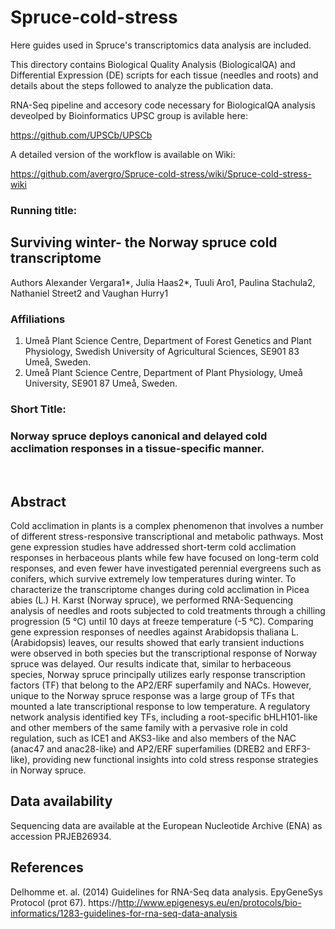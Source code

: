 # Spruce-cold-stress

Here guides used in Spruce's transcriptomics data analysis are included.

This directory contains Biological Quality Analysis (BiologicalQA) and Differential Expression (DE) scripts for each tissue (needles and roots) and details about the steps followed to analyze the publication data.  

RNA-Seq pipeline and accesory code necessary for BiologicalQA analysis deveolped by Bioinformatics UPSC group is avilable here:

https://github.com/UPSCb/UPSCb

A detailed version of the workflow is available on Wiki:

https://github.com/avergro/Spruce-cold-stress/wiki/Spruce-cold-stress-wiki


### Running title: 
## Surviving winter- the Norway spruce cold transcriptome


Authors 
	Alexander Vergara1*, Julia Haas2*, Tuuli Aro1, Paulina Stachula2, Nathaniel Street2 and Vaughan Hurry1

### Affiliations	
1. Umeå Plant Science Centre, Department of Forest Genetics and Plant Physiology, Swedish University of Agricultural Sciences, SE901 83 Umeå, Sweden. 
2. Umeå Plant Science Centre, Department of Plant Physiology, Umeå University, SE901 87 Umeå, Sweden.

### Short Title: 
### Norway spruce deploys canonical and delayed cold acclimation responses in a  tissue-specific manner. 
 
## Abstract

Cold acclimation in plants is a complex phenomenon that involves a number of different stress-responsive transcriptional and metabolic pathways.  Most gene expression studies have addressed short-term cold acclimation responses in herbaceous plants while few have focused on long-term cold responses, and even fewer have investigated perennial evergreens such as conifers, which survive extremely low temperatures during winter. To characterize the transcriptome changes during cold acclimation in Picea abies (L.) H. Karst (Norway spruce), we performed RNA-Sequencing analysis of needles and roots subjected to cold treatments through a chilling progression (5 °C) until 10 days at freeze temperature (-5 °C). Comparing gene expression responses of needles against Arabidopsis thaliana L. (Arabidopsis) leaves, our results showed that early transient inductions were observed in both species but the transcriptional response of Norway spruce was delayed. Our results indicate that, similar to herbaceous species, Norway spruce principally utilizes early response transcription factors (TF) that belong to the AP2/ERF superfamily and NACs. However, unique to the Norway spruce response was a large group of TFs that mounted a late transcriptional response to low temperature. A regulatory network analysis identified key TFs, including a root-specific bHLH101-like and other members of the same family with a pervasive role in cold regulation, such as ICE1 and AKS3-like and also members of the NAC (anac47 and anac28-like) and AP2/ERF superfamilies (DREB2 and ERF3-like), providing new functional insights into cold stress response strategies in Norway spruce.

## Data availability

Sequencing data are available at the European Nucleotide Archive (ENA) as accession PRJEB26934.

## References

Delhomme et. al. (2014) Guidelines for RNA-Seq data analysis. EpyGeneSys Protocol (prot 67). https://http://www.epigenesys.eu/en/protocols/bio-informatics/1283-guidelines-for-rna-seq-data-analysis
